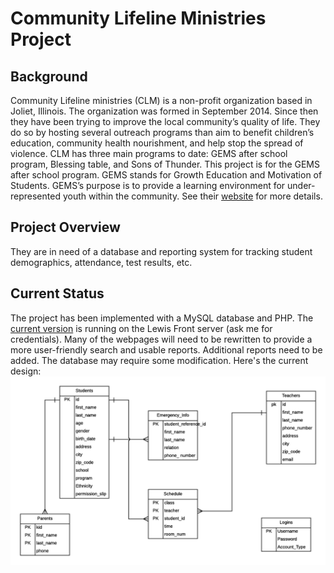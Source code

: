 # Community Lifeline Ministries Project

## Background
Community Lifeline ministries (CLM) is a non-profit organization based in Joliet, Illinois. The organization was formed in September 2014. Since then they have been trying to improve the local community’s quality of life. They do so by hosting several outreach programs than aim to benefit children’s education, community health nourishment, and help stop the spread of violence. CLM has three main programs to date: GEMS after school program, Blessing table, and Sons of Thunder.  This project is for the GEMS after school program. GEMS stands for Growth Education and Motivation of Students. GEMS’s purpose is to provide a learning environment for under-represented youth within the community.  See their [website](http://www.sbcjoliet.org/gems.html) for more details.

## Project Overview
They are in need of a database and reporting system for tracking student demographics, attendance, test results, etc.

## Current Status
The project has been implemented with a MySQL database and PHP.  The [current version](http://cs.lewisu.edu/~howardcy/community-lifeline-ministries/login.html) is running on the Lewis Front server (ask me for credentials).  Many of the webpages will need to be rewritten to provide a more user-friendly search and usable reports.  Additional reports need to be added.  The database may require some modification.  Here's the current design:
![er model](er-model.png)
